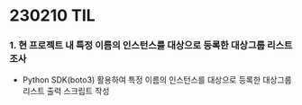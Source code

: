 # 230210 TIL
### 1. 현 프로젝트 내 특정 이름의 인스턴스를 대상으로 등록한 대상그룹 리스트 조사
* Python SDK(boto3) 활용하여 특정 이름의 인스턴스를 대상으로 등록한 대상그룹 리스트 출력 스크립트 작성